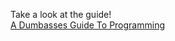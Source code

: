 Take a look at the guide!  
[A Dumbasses Guide To Programming](https://docs.google.com/document/d/1lstfOqLvC0uGGBbc8bbYMyrfexcGiEjS2QTfiBh0SPk/edit?usp=sharing)
